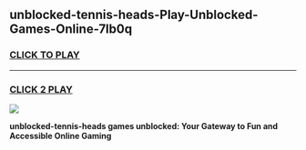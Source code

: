
## unblocked-tennis-heads-Play-Unblocked-Games-Online-7lb0q
<h3>
<a href="https://premium76.site?title=unblocked-tennis-heads&ref=25A">CLICK TO PLAY</a></h3>
<hr>

<h3>
<a href="https://premium76.site?title=unblocked-tennis-heads&ref=25A">CLICK 2 PLAY</a>
  
</h3>

<a href="https://premium76.site?title=unblocked-tennis-heads&ref=25A"><img src="https://clearcache.store/games.png"></a>


**unblocked-tennis-heads games unblocked: Your Gateway to Fun and Accessible Online Gaming**
